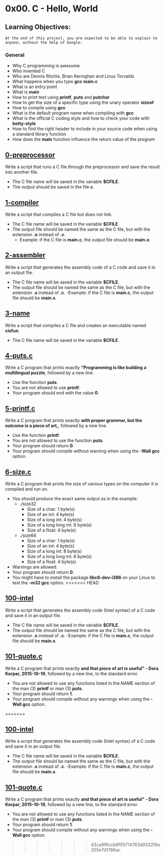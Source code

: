 # 0x00. C - Hello, World
## Learning Objectives:
    At the end of this project, you are expected to be able to explain to anyone, without the help of Google:

### General
+ Why C programming is awesome
+ Who invented C
+ Who are Dennis Ritchie, Brian Kernighan and Linus Torvalds
+ What happens when you type **gcc main.c**
+ What is an entry point
+ What is **main**
+ How to print text using **printf**, **puts** and **putchar**
+ How to get the size of a specific type using the unary operator **sizeof**
+ How to compile using **gcc**
+ What is the default program name when compiling with **gcc**
+ What is the official C coding style and how to check your code with **betty-style**
+ How to find the right header to include in your source code when using a standard library function
+ How does the **main** function influence the return value of the program

## [0-preprocessor](https://github.com/Assiminee/alx-low_level_programming/blob/main/0x00-hello_world/0-preprocessor)
Write a script that runs a C file through the preprocessor and save the result into another file. 
+ The C file name will be saved in the variable **$CFILE**. 
+ The output should be saved in the file **c**.

## [1-compiler](https://github.com/Assiminee/alx-low_level_programming/blob/main/0x00-hello_world/1-compiler)
Write a script that compiles a C file but does not link. 
+ The C file name will be saved in the variable **$CFILE**. 
+ The output file should be named the same as the C file, but with the extension **.o** instead of **.c**. 
  - Example: if the C file is **main.c**, the output file should be **main.o**.

## [2-assembler](https://github.com/Assiminee/alx-low_level_programming/blob/main/0x00-hello_world/2-assembler)
Write a script that generates the assembly code of a C code and save it in an output file. 
+ The C file name will be saved in the variable **$CFILE**. 
+ The output file should be named the same as the C file, but with the extension **.s** instead of **.c**. 
  -Example: if the C file is **main.c**, the output file should be **main.s**.

## [3-name](https://github.com/Assiminee/alx-low_level_programming/blob/main/0x00-hello_world/3-name)
Write a script that compiles a C file and creates an executable named **cisfun**. 
+ The C file name will be saved in the variable **$CFILE**.

## [4-puts.c](https://github.com/Assiminee/alx-low_level_programming/blob/main/0x00-hello_world/4-puts.c)
Write a C program that prints exactly **"Programming is like building a multilingual puzzle**, followed by a new line. 
+ Use the function **puts**.
+ You are not allowed to use **printf**. 
+ Your program should end with the value **0**.

## [5-printf.c](https://github.com/Assiminee/alx-low_level_programming/blob/main/0x00-hello_world/5-printf.c)
Write a C program that prints exactly **with proper grammar, but the outcome is a piece of art,**, followed by a new line. 
+ Use the function **printf**. 
+ You are not allowed to use the function **puts**. 
+ Your program should return **0**. 
+ Your program should compile without warning when using the **-Wall gcc** option.

## [6-size.c](https://github.com/Assiminee/alx-low_level_programming/blob/main/0x00-hello_world/6-size.c)
Write a C program that prints the size of various types on the computer it is compiled and run on.
+ You should produce the exact same output as in the example:
  - ./size32
    - Size of a char: 1 byte(s)
    - Size of an int: 4 byte(s)
    - Size of a long int: 4 byte(s)
    - Size of a long long int: 8 byte(s)
    - Size of a float: 4 byte(s)
  - ./size64
    - Size of a char: 1 byte(s)
    - Size of an int: 4 byte(s)
    - Size of a long int: 8 byte(s)
    - Size of a long long int: 8 byte(s)
    - Size of a float: 4 byte(s)
+ Warnings are allowed. 
+ Your program should return **0**. 
+ You might have to install the package **libc6-dev-i386** on your Linux to test the **-m32 gcc** option.
<<<<<<< HEAD

## [100-intel](https://github.com/Assiminee/alx-low_level_programming/blob/main/0x00-hello_world/100-intel)
Write a script that generates the assembly code (Intel syntax) of a C code and save it in an output file. 
+ The C file name will be saved in the variable **$CFILE**.
+ The output file should be named the same as the C file, but with the extension **.s** instead of **.c**. 
  -Example: if the C file is **main.c**, the output file should be **main.s**.

## [101-quote.c](https://github.com/Assiminee/alx-low_level_programming/blob/main/0x00-hello_world/101-quote.c)
Write a C program that prints exactly **and that piece of art is useful" - Dora Korpar, 2015-10-19**, followed by a new line, to the standard error. 
+ You are not allowed to use any functions listed in the NAME section of the man (3) **printf** or man (3) **puts**. 
+ Your program should return **1**. 
+ Your program should compile without any warnings when using the **-Wall gcc** option.

=======

## [100-intel](https://github.com/Assiminee/alx-low_level_programming/blob/main/0x00-hello_world/100-intel)
Write a script that generates the assembly code (Intel syntax) of a C code and save it in an output file. 
+ The C file name will be saved in the variable **$CFILE**.
+ The output file should be named the same as the C file, but with the extension **.s** instead of **.c**. 
  -Example: if the C file is **main.c**, the output file should be **main.s**.

## [101-quote.c](https://github.com/Assiminee/alx-low_level_programming/blob/main/0x00-hello_world/101-quote.c)
Write a C program that prints exactly **and that piece of art is useful" - Dora Korpar, 2015-10-19**, followed by a new line, to the standard error. 
+ You are not allowed to use any functions listed in the NAME section of the man (3) **printf** or man (3) **puts**. 
+ Your program should return **1**. 
+ Your program should compile without any warnings when using the **-Wall gcc** option.
>>>>>>> 43ca99fccb9f05714763d9332f6a205e7d1786ac
